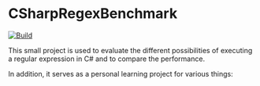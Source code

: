 # CSharpRegexBenchmark

[![Build](https://github.com/OPunktSchmidt/CSharpRegexBenchmark/actions/workflows/build.yaml/badge.svg)](https://github.com/OPunktSchmidt/CSharpRegexBenchmark/actions/workflows/build.yaml)

This small project is used to evaluate the different possibilities of executing a regular expression in C# and to compare the performance.

In addition, it serves as a personal learning project for various things:

